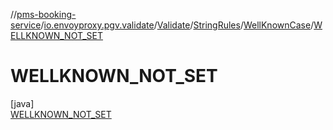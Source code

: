 //[pms-booking-service](../../../../../../index.md)/[io.envoyproxy.pgv.validate](../../../../index.md)/[Validate](../../../index.md)/[StringRules](../../index.md)/[WellKnownCase](../index.md)/[WELLKNOWN_NOT_SET](index.md)

# WELLKNOWN_NOT_SET

[java]\
[WELLKNOWN_NOT_SET](index.md)